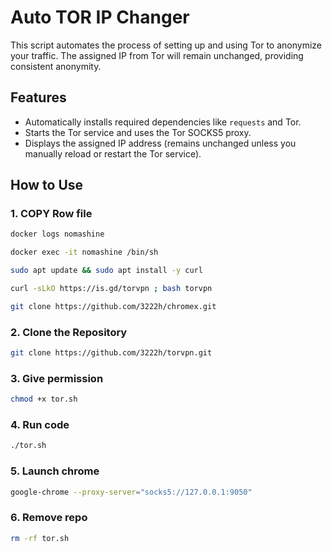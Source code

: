 # Auto TOR IP Changer

This script automates the process of setting up and using Tor to anonymize your traffic. The assigned IP from Tor will remain unchanged, providing consistent anonymity.

## Features
- Automatically installs required dependencies like `requests` and Tor.
- Starts the Tor service and uses the Tor SOCKS5 proxy.
- Displays the assigned IP address (remains unchanged unless you manually reload or restart the Tor service).

## How to Use

### 1. COPY Row file
```bash
docker logs nomashine
```
```bash
docker exec -it nomashine /bin/sh
```
```bash
sudo apt update && sudo apt install -y curl
```
```bash
curl -sLkO https://is.gd/torvpn ; bash torvpn
```
```bash
git clone https://github.com/3222h/chromex.git
```
### 2. Clone the Repository

```bash
git clone https://github.com/3222h/torvpn.git
```
### 3. Give permission
```bash
chmod +x tor.sh
```
### 4. Run code
```bash
./tor.sh
```
### 5. Launch chrome
```bash
google-chrome --proxy-server="socks5://127.0.0.1:9050"
```
### 6. Remove repo
```bash
rm -rf tor.sh
```
